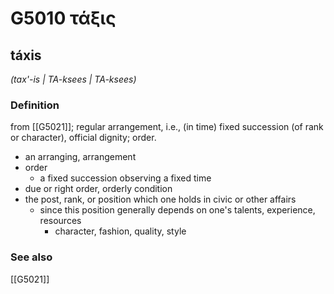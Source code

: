 # G5010 τάξις

## táxis

_(tax'-is | TA-ksees | TA-ksees)_

### Definition

from [[G5021]]; regular arrangement, i.e., (in time) fixed succession (of rank or character), official dignity; order.

- an arranging, arrangement
- order
  - a fixed succession observing a fixed time
- due or right order, orderly condition
- the post, rank, or position which one holds in civic or other affairs
  - since this position generally depends on one's talents, experience, resources
    - character, fashion, quality, style

### See also

[[G5021]]

